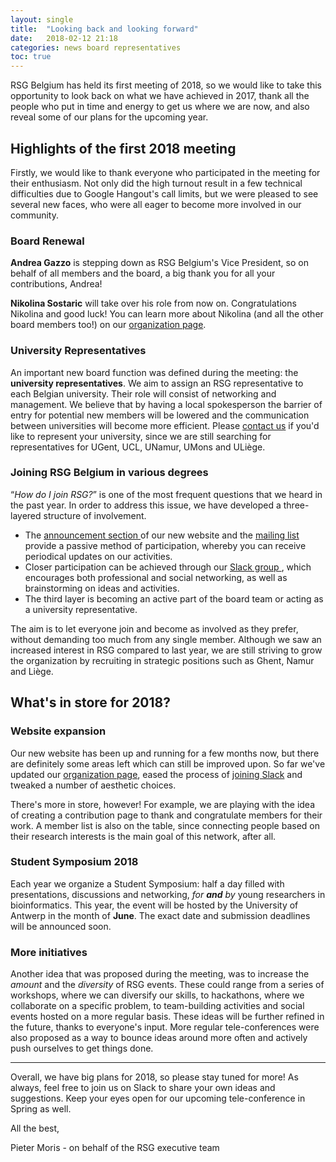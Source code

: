 ```yaml
---
layout: single
title:  "Looking back and looking forward"
date:   2018-02-12 21:18
categories: news board representatives
toc: true
---
```


RSG Belgium has held its first meeting of 2018, so we would like to take this opportunity to look back on what we have achieved in 2017, thank all the people who put in time and energy to get us where we are now, and also reveal some of our plans for the upcoming year.

## Highlights of the first 2018 meeting

Firstly, we would like to thank everyone who participated in the meeting for their enthusiasm. Not only did the high turnout result in a few technical difficulties due to Google Hangout's call limits, but we were pleased to see several new faces, who were all eager to become more involved in our community.

### Board Renewal

**Andrea Gazzo** is stepping down as RSG Belgium's Vice President, so on behalf of all members and the board, a big thank you for all your contributions, Andrea!

**Nikolina Sostaric** will take over his role from now on. Congratulations Nikolina and good luck! You can learn more about Nikolina (and all the other board members too!) on our [organization page](/organization/).

### University Representatives

An important new board function was defined during the meeting: the **university representatives**. We aim to assign an RSG representative to each Belgian university. Their role will consist of networking and management. We believe that by having a local spokesperson the barrier of entry for potential new members will be lowered and the communication between universities will become more efficient. Please [contact us](/contact/) if you'd like to represent your university, since we are still searching for representatives for UGent, UCL, UNamur, UMons and ULiège.

### Joining RSG Belgium in various degrees

“_How do I join RSG?_” is one of the most frequent questions that we heard in the past year. In order to address this issue, we have developed a three-layered structure of involvement.

- The [announcement section <i class="far fa-newspaper" aria-hidden="true"></i>](/news/) of our new website and the [mailing list <i class="fas fa-envelope-open" aria-hidden="true"></i>](http://listserver.ua.ac.be/sympa/subscribe/rsg-belgium) provide a passive method of participation, whereby you can receive periodical updates on our activities.
- Closer participation can be achieved through our [Slack group <i class="fab fa-slack" aria-hidden="true"></i>](/slack/), which encourages both professional and social networking, as well as brainstorming on ideas and activities.
- The third layer is becoming an active part of the board team or acting as a university representative.

The aim is to let everyone join and become as involved as they prefer, without demanding too much from any single member. Although we saw an increased interest in RSG compared to last year, we are still striving to grow the organization by recruiting in strategic positions such as Ghent, Namur and Liège.

## What's in store for 2018?

### Website expansion

Our new website has been up and running for a few months now, but there are definitely some areas left which can still be improved upon. So far we've updated our [organization page](/organization/), eased the process of [joining Slack](/slack/) and tweaked a number of aesthetic choices.

There's more in store, however! For example, we are playing with the idea of creating a contribution page to thank and congratulate members for their work. A member list is also on the table, since connecting people based on their research interests is the main goal of this network, after all.

### Student Symposium 2018

Each year we organize a Student Symposium: half a day filled with presentations, discussions and networking, _for **and** by_ young researchers in bioinformatics. This year, the event will be hosted by the University of Antwerp in the month of **June**. The exact date and submission deadlines will be announced soon.

### More initiatives

Another idea that was proposed during the meeting, was to increase the _amount_ and the _diversity_ of RSG events. These could range from a series of workshops, where we can diversify our skills, to hackathons, where we collaborate on a specific problem, to team-building activities and social events hosted on a more regular basis. These ideas will be further refined in the future, thanks to everyone's input. More regular tele-conferences were also proposed as a way to bounce ideas around more often and actively push ourselves to get things done.

---

Overall, we have big plans for 2018, so please stay tuned for more! As always, feel free to join us on Slack to share your own ideas and suggestions. Keep your eyes open for our upcoming tele-conference in Spring as well.

All the best,

Pieter Moris - on behalf of the RSG executive team
